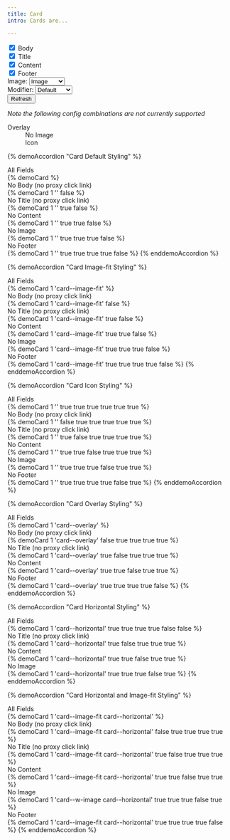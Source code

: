```yaml
---
title: Card
intro: Cards are...

---
```


<div id="icd" class="interactive-demo">
  <div id="icd-display" class="interactive-demo__display">
  </div>
  <form id="icdForm" class="interactive-demo__form form-theme">
    <div class="form-theme__item">
      <input type="checkbox" id="fieldBody" name="fieldBody" checked>
      <label for="fieldBody">Body</label>
    </div>
    <div class="form-theme__item">
      <input type="checkbox" id="fieldTitle" name="fieldTitle" checked>
      <label for="fieldTitle">Title</label>
    </div>
    <div class="form-theme__item">
      <input type="checkbox" id="fieldContent" name="fieldContent" checked>
      <label for="fieldContent">Content</label>
    </div>
    <div class="form-theme__item">
      <input type="checkbox" id="fieldFooter" name="fieldFooter" checked>
      <label for="fieldFooter">Footer</label>
    </div>
    <div class="form-theme__item">
      <label for="fieldImage">Image:</label>
      <select id="fieldImage" name="fieldImage">
        <option value="icon">Icon</option>
        <option value="image" selected>Image</option>
        <option value="none">No Image</option>
      </select>
    </div>
    <div class="form-theme__item">
      <label for="fieldModifier">Modifier:</label>
      <select id="fieldModifier" name="fieldModifier">
        <option value="default" selected>Default</option>
        <option value="horizontal">Horizontal</option>
        <option value="overlay">Overlay</option>
      </select>
    </div>
    <div class="form-theme__actions">
      <button type="button" id="icdSubmit" class="button">Refresh</button>
    </div>
  </form>
  <div><em>Note the following config combinations are not currently supported</em></div>
  <dl>
    <dt>Overlay</dt>
    <dd>No Image</dd>
    <dd>Icon</dd>
</dl>
</div>


<!-- Note you will need to run the pageModified event after re-rendering the card, you can add the following to cause the scripts to update

document.dispatchEvent(new CustomEvent("ulu:pageModified", { bubbles: true })); -->

<script>
  (() => {
    const display = document.getElementById("icd-display");
    const submit = document.getElementById("icdSubmit");
    const form = document.getElementById("icdForm");
  
    // Run initially
    render();

    // Update on submit click
    submit.addEventListener("click", (event) => {
      event.preventDefault();
      render();
      document.dispatchEvent(new CustomEvent("ulu:pageModified", { bubbles: true }));
    });

    function render() {
      const formData = new FormData(form);
      const values = {};
      formData.forEach((value, key) => {
        values[key] = value;
      });
      console.log("values:\n", values);
      display.innerHTML = cardTemplate(values);
    }

    function cardFooterBuilder(options) {
      if(options.fieldFooter) {
        return `
          <div class="card__footer">
            ${ options.fieldTitle && options.fieldBody ? `<a class="button button--small" href="https://www.yahoo.com/">Footer</a>` : `Card Footer Text` }
          </div>
        `.trim();
      }
      return "";
    }

    function cardImageBuilder(imageType) {
      if(imageType == "image") {
        return `
          <div class="card__image">
            <img src="/frontend/assets/placeholder/image-1.jpg">
          </div>
        `.trim();
      } else if(imageType == "icon") {
        return `
          <div class="card__image card__image--icon">
            <span aria-hidden class="css-icon css-icon--circle-question"></span>
          </div>
        `.trim();
      }
      return "";
    }

    function cardBodyBuilder(options) {
      if(options.fieldBody) {
        let cardContent = `<div class="card__body">`
        if(options.fieldTitle) {
          cardContent = cardContent + `
            <h5 class="card__title">
              <a class="card__title-link" href="https://www.google.com" data-ulu-proxy-click-source="">Card Title</a>
            </h5>
          `.trim();
        }
        if(options.fieldContent) {
          cardContent = cardContent + `
            <div>
              This is the card content. It can contain around 2-3 sentences.
            </div>
          `.trim();
        }
        cardContent = cardContent + `</div>`
        return cardContent
      }
      return "";
    }

    // Template for update
    function cardTemplate(options) {
      const cardOpen = `<${ options.fieldTitle && options.fieldBody ? 'article data-ulu-proxy-click' : 'a href="https://www.google.com"' }  class="card card--${options.fieldModifier}">` 
      const cardClose = (options.fieldTitle && options.fieldBody) ? '</article>' : '</a>'
      console.log(cardClose)
      return cardOpen + cardBodyBuilder(options) + cardImageBuilder(options.fieldImage) + cardFooterBuilder(options) + cardClose
    }
  })();
</script>


{% demoAccordion "Card Default Styling" %}
  <div class="h4">All Fields</div>
  {% demoCard %}
  <div class="h4">No Body (no proxy click link)</div>
  {% demoCard 1 '' false %}
  <div class="h4">No Title (no proxy click link)</div>
  {% demoCard 1 '' true false %}
  <div class="h4">No Content</div>
  {% demoCard 1 '' true true false %}
  <div class="h4">No Image</div>
  {% demoCard 1 '' true true true false %}
  <div class="h4">No Footer</div>
  {% demoCard 1 '' true true true true false %}
{% enddemoAccordion %}

{% demoAccordion "Card Image-fit Styling" %}
  <div class="h4">All Fields</div>
  {% demoCard 1 'card--image-fit' %}
  <div class="h4">No Body (no proxy click link)</div>
  {% demoCard 1 'card--image-fit' false %}
  <div class="h4">No Title (no proxy click link)</div>
  {% demoCard 1 'card--image-fit' true false %}
  <div class="h4">No Content</div>
  {% demoCard 1 'card--image-fit' true true false %}
  <div class="h4">No Image</div>
  {% demoCard 1 'card--image-fit' true true true false %}
  <div class="h4">No Footer</div>
  {% demoCard 1 'card--image-fit' true true true true false %}
{% enddemoAccordion %}

{% demoAccordion "Card Icon Styling" %}
  <div class="h4">All Fields</div>
  {% demoCard 1 '' true true true true true true %}
  <div class="h4">No Body (no proxy click link)</div>
  {% demoCard 1 '' false true true true true true %}
  <div class="h4">No Title (no proxy click link)</div>
  {% demoCard 1 '' true false true true true true %}
  <div class="h4">No Content</div>
  {% demoCard 1 '' true true false true true true %}
  <div class="h4">No Image</div>
  {% demoCard 1 '' true true true false true true %}
  <div class="h4">No Footer</div>
  {% demoCard 1 '' true true true true false true %}
{% enddemoAccordion %}

{% demoAccordion "Card Overlay Styling" %}
  <div class="h4">All Fields</div>
  {% demoCard 1 'card--overlay' %}
  <div class="h4">No Body (no proxy click link)</div>
  {% demoCard 1 'card--overlay' false true true true true %}
  <div class="h4">No Title (no proxy click link)</div>
  {% demoCard 1 'card--overlay' true false true true true %}
  <div class="h4">No Content</div>
  {% demoCard 1 'card--overlay' true true false true true %}
  <div class="h4">No Footer</div>
  {% demoCard 1 'card--overlay' true true true true false %}
{% enddemoAccordion %}

{% demoAccordion "Card Horizontal Styling" %}
  <div class="h4">All Fields</div>
  {% demoCard 1 'card--horizontal' true true true true false false %}
  <div class="h4">No Title (no proxy click link)</div>
  {% demoCard 1 'card--horizontal' true false true true true %}
  <div class="h4">No Content</div>
  {% demoCard 1 'card--horizontal' true true false true true %}
  <div class="h4">No Image</div>
  {% demoCard 1 'card--horizontal' true true true false true %}
{% enddemoAccordion %}

{% demoAccordion "Card Horizontal and Image-fit Styling" %}
  <div class="h4">All Fields</div>
  {% demoCard 1 'card--image-fit card--horizontal' %}
  <div class="h4">No Body (no proxy click link)</div>
  {% demoCard 1 'card--image-fit card--horizontal' false true true true true %}
  <div class="h4">No Title (no proxy click link)</div>
  {% demoCard 1 'card--image-fit card--horizontal' true false true true true %}
  <div class="h4">No Content</div>
  {% demoCard 1 'card--image-fit card--horizontal' true true false true true %}
  <div class="h4">No Image</div>
  {% demoCard 1 'card--w-image card--horizontal' true true true false true %}
  <div class="h4">No Footer</div>
  {% demoCard 1 'card--image-fit card--horizontal' true true true true false %}
{% enddemoAccordion %}
